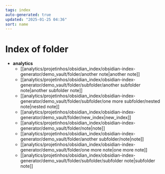 ```yaml
---
tags: index
auto-generated: true
updated: "2025-01-25 04:36"
sort: name
---
```


# Index of folder

- **analytics**
    - [[analytics/projetinhos/obsidian_index/obsidian-index-generator/demo_vault/folder/another note|another note]]
    - [[analytics/projetinhos/obsidian_index/obsidian-index-generator/demo_vault/folder/subfolder/another subfolder note|another subfolder note]]
    - [[analytics/projetinhos/obsidian_index/obsidian-index-generator/demo_vault/folder/subfolder/one more subfolder/nested note|nested note]]
    - [[analytics/projetinhos/obsidian_index/obsidian-index-generator/demo_vault/folder/new_index|new_index]]
    - [[analytics/projetinhos/obsidian_index/obsidian-index-generator/demo_vault/folder/note|note]]
    - [[analytics/projetinhos/obsidian_index/obsidian-index-generator/demo_vault/folder/another subfolder/note|note]]
    - [[analytics/projetinhos/obsidian_index/obsidian-index-generator/demo_vault/folder/one more note|one more note]]
    - [[analytics/projetinhos/obsidian_index/obsidian-index-generator/demo_vault/folder/subfolder/subfolder note|subfolder note]]

